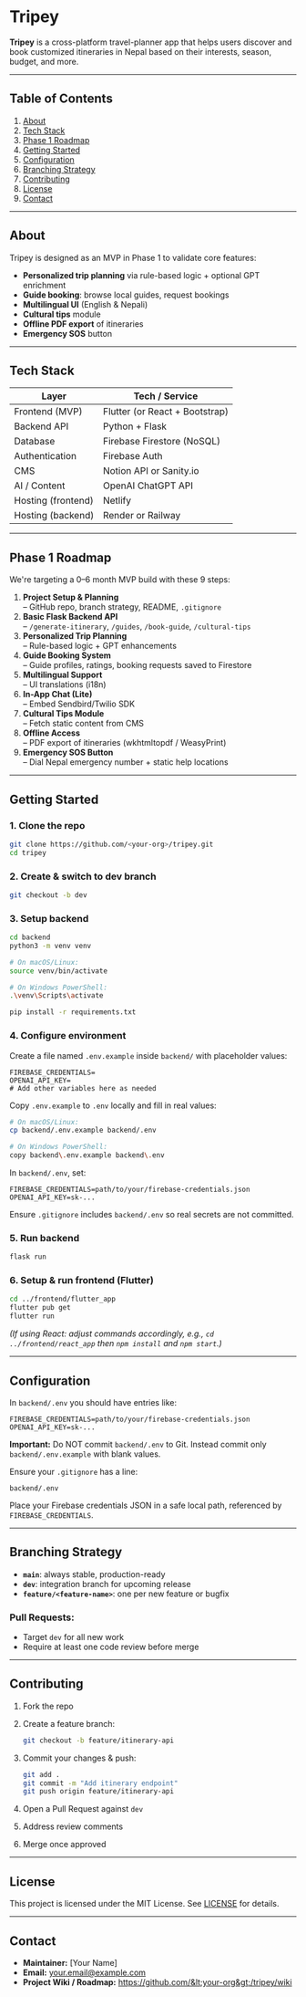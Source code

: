 # Tripey

**Tripey** is a cross-platform travel-planner app that helps users discover and book customized itineraries in Nepal based on their interests, season, budget, and more.

---

## Table of Contents

1. [About](#about)  
2. [Tech Stack](#tech-stack)  
3. [Phase 1 Roadmap](#phase-1-roadmap)  
4. [Getting Started](#getting-started)  
5. [Configuration](#configuration)  
6. [Branching Strategy](#branching-strategy)  
7. [Contributing](#contributing)  
8. [License](#license)  
9. [Contact](#contact)  

---

## About

Tripey is designed as an MVP in Phase 1 to validate core features:

- **Personalized trip planning** via rule-based logic + optional GPT enrichment  
- **Guide booking**: browse local guides, request bookings  
- **Multilingual UI** (English & Nepali)  
- **Cultural tips** module  
- **Offline PDF export** of itineraries  
- **Emergency SOS** button  

---

## Tech Stack

| Layer              | Tech / Service                 |
|--------------------|--------------------------------|
| Frontend (MVP)     | Flutter (or React + Bootstrap) |
| Backend API        | Python + Flask                 |
| Database           | Firebase Firestore (NoSQL)     |
| Authentication     | Firebase Auth                  |
| CMS                | Notion API or Sanity.io        |
| AI / Content       | OpenAI ChatGPT API             |
| Hosting (frontend) | Netlify                        |
| Hosting (backend)  | Render or Railway              |

---

## Phase 1 Roadmap

We're targeting a 0–6 month MVP build with these 9 steps:

1. **Project Setup & Planning**  
   – GitHub repo, branch strategy, README, `.gitignore`  
2. **Basic Flask Backend API**  
   – `/generate-itinerary`, `/guides`, `/book-guide`, `/cultural-tips`  
3. **Personalized Trip Planning**  
   – Rule-based logic + GPT enhancements  
4. **Guide Booking System**  
   – Guide profiles, ratings, booking requests saved to Firestore  
5. **Multilingual Support**  
   – UI translations (i18n)  
6. **In-App Chat (Lite)**  
   – Embed Sendbird/Twilio SDK  
7. **Cultural Tips Module**  
   – Fetch static content from CMS  
8. **Offline Access**  
   – PDF export of itineraries (wkhtmltopdf / WeasyPrint)  
9. **Emergency SOS Button**  
   – Dial Nepal emergency number + static help locations  

---

## Getting Started

### 1. Clone the repo
```bash
git clone https://github.com/<your-org>/tripey.git
cd tripey
```

### 2. Create & switch to dev branch
```bash
git checkout -b dev
```

### 3. Setup backend
```bash
cd backend
python3 -m venv venv

# On macOS/Linux:
source venv/bin/activate

# On Windows PowerShell:
.\venv\Scripts\activate

pip install -r requirements.txt
```

### 4. Configure environment

Create a file named `.env.example` inside `backend/` with placeholder values:

```env
FIREBASE_CREDENTIALS=
OPENAI_API_KEY=
# Add other variables here as needed
```

Copy `.env.example` to `.env` locally and fill in real values:

```bash
# On macOS/Linux:
cp backend/.env.example backend/.env

# On Windows PowerShell:
copy backend\.env.example backend\.env
```

In `backend/.env`, set:

```env
FIREBASE_CREDENTIALS=path/to/your/firebase-credentials.json
OPENAI_API_KEY=sk-...
```

Ensure `.gitignore` includes `backend/.env` so real secrets are not committed.

### 5. Run backend
```bash
flask run
```

### 6. Setup & run frontend (Flutter)
```bash
cd ../frontend/flutter_app
flutter pub get
flutter run
```

*(If using React: adjust commands accordingly, e.g., `cd ../frontend/react_app` then `npm install` and `npm start`.)*

---

## Configuration

In `backend/.env` you should have entries like:

```env
FIREBASE_CREDENTIALS=path/to/your/firebase-credentials.json
OPENAI_API_KEY=sk-...
```

**Important:** Do NOT commit `backend/.env` to Git. Instead commit only `backend/.env.example` with blank values.

Ensure your `.gitignore` has a line:
```
backend/.env
```

Place your Firebase credentials JSON in a safe local path, referenced by `FIREBASE_CREDENTIALS`.

---

## Branching Strategy

- **`main`**: always stable, production-ready
- **`dev`**: integration branch for upcoming release
- **`feature/<feature-name>`**: one per new feature or bugfix

### Pull Requests:
- Target `dev` for all new work
- Require at least one code review before merge

---

## Contributing

1. Fork the repo

2. Create a feature branch:
   ```bash
   git checkout -b feature/itinerary-api
   ```

3. Commit your changes & push:
   ```bash
   git add .
   git commit -m "Add itinerary endpoint"
   git push origin feature/itinerary-api
   ```

4. Open a Pull Request against `dev`

5. Address review comments

6. Merge once approved

---

## License

This project is licensed under the MIT License. See [LICENSE](LICENSE) for details.

---

## Contact

- **Maintainer:** [Your Name]
- **Email:** your.email@example.com
- **Project Wiki / Roadmap:** https://github.com/&lt;your-org&gt;/tripey/wiki